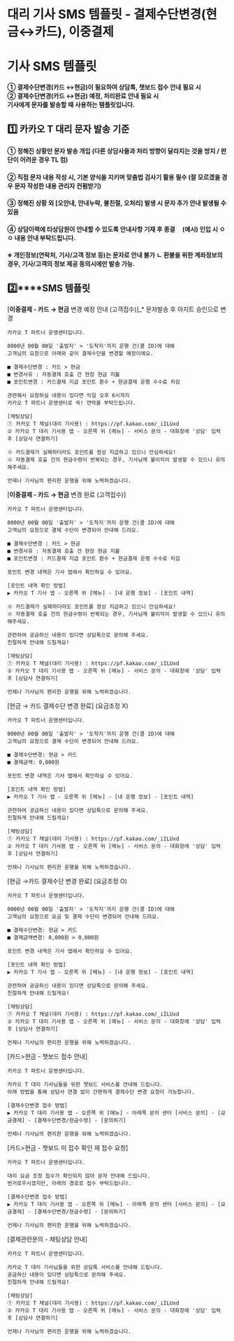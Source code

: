 # 대리 기사 SMS 템플릿 - 결제수단변경(현금↔카드), 이중결제

**기사 SMS 템플릿**
==============

**① 결제수단변경(카드 ↔현금)이 필요하여 상담톡, 챗보드 접수 안내 필요 시  
② 결제수단변경(카드 ↔현금) 예정, 처리완료 안내 필요 시  
기사에게 문자를 발송할 때 사용하는 템플릿입니다.**

**1️⃣ 카카오 T 대리 문자 발송 기준**
-------------------------

#### **① 정해진 상황만 문자 발송 개입 (다른 상담사들과 처리 방향이 달라지는 것을 방지 / 판단이 어려운 경우 TL 컴)**

#### **② 직접 문자 내용 작성 시, 기본 양식을 지키며 맞춤법 검사기 활용 필수 (잘 모르겠을 경우 문자 작성한 내용 관리자 컨펌받기)**

#### **③ 정해진 상황 외 [오안내, 안내누락, 불친절, 오처리] 발생 시 문자 추가 안내 발생될 수 있음**

#### **④ 상담이력에 타상담원이 안내할 수 있도록 안내사항 기재 후 종결     (예시) 인입 시 ㅇㅇ 내용 안내 부탁드립니다.**

#### **※ 개인정보(연락처, 기사/고객 정보 등)는 문자로 안내 불가 ㄴ 환불을 위한 계좌정보의 경우, 기사/고객의 정보 제공 동의시에만 발송 가능.**

**2️⃣****SMS 템플릿**
------------------

[**이중결제 - 카드 → 현금** 변경 예정 안내 (고객접수)]\_\* 문자발송 후 아지트 승인으로 변경

```
카카오 T 파트너 운영센터입니다.  
  
0000년 00월 00일 '출발지' > '도착지'까지 운행 건(콜 ID)에 대해  
고객님의 요청으로 아래와 같이 결제수단을 변경할 예정이에요.  
  
■ 결제수단변경 : 카드 > 현금  
■ 변경사유 : 자동결제 호출 건 현장 현금 지불  
■ 포인트변경 : 카드결제 지급 포인트 환수 + 현금결제 운행 수수료 차감  
  
관련해서 요청하실 내용이 있다면 익일 오후 6시까지  
카카오 T 파트너 운영센터로 꼭! 연락을 부탁드립니다.  
  
[채팅상담]  
① 카카오 T 채널(대리 기사용) : https://pf.kakao.com/_iILUxd  
② 카카오 T 대리 기사용 앱 - 오른쪽 위 [메뉴] - 서비스 문의 - 대화창에 '상담' 입력 후 [상담사 연결하기]  
  
※ 카드결제가 실패하더라도 포인트를 정상 지급하고 있으니 안심하세요!  
※ 자동결제 호출 건의 현금수령이 반복되는 경우, 기사님께 불이익이 발생할 수 있으니 유의해주세요.  
  
언제나 기사님의 편리한 운행을 위해 노력하겠습니다.
```

[**이중결제 - 카드 → 현금** 변경 완료 (고객접수)]

```
카카오 T 파트너 운영센터입니다.  
  
0000년 00월 00일 '출발지' > '도착지'까지 운행 건(콜 ID)에 대해  
고객님의 요청으로 결제 수단이 변경되어 안내해 드려요.  
  
■ 결제수단변경 : 카드 > 현금  
■ 변경사유 : 자동결제 호출 건 현장 현금 지불  
■ 포인트변경 : 카드결제 지급 포인트 환수 + 현금결제 운행 수수료 차감  
  
포인트 변경 내역은 기사 앱에서 확인하실 수 있어요.  
  
[포인트 내역 확인 방법]  
▶ 카카오 T 기사 앱 - 오른쪽 위 [메뉴] - [내 운행 정보] - [포인트 내역]  
  
※ 카드결제가 실패하더라도 포인트를 정상 지급하고 있으니 안심하세요!  
※ 자동결제 호출 건의 현금수령이 반복되는 경우, 기사님께 불이익이 발생할 수 있으니 유의해주세요.  
  
관련하여 궁금하신 내용이 있다면 상담톡으로 문의해 주세요.  
친절하게 안내해 드릴게요!  
  
[채팅상담]  
① 카카오 T 채널(대리 기사용) : https://pf.kakao.com/_iILUxd  
② 카카오 T 대리 기사용 앱 - 오른쪽 위 [메뉴] - 서비스 문의 - 대화창에 '상담' 입력 후 [상담사 연결하기]  
  
언제나 기사님의 편리한 운행을 위해 노력하겠습니다.
```

[현금 → 카드 결제수단 변경 완료] (요금조정 X)

```
카카오 T 파트너 운영센터입니다.  
  
0000년 00월 00일 '출발지' > '도착지'까지 운행 건(콜 ID)에 대해  
고객님의 요청으로 결제 수단이 변경되어 안내해 드려요.  
  
■ 결제수단변경: 현금 > 카드  
■ 결제금액: 0,000원  
  
포인트 변경 내역은 기사 앱에서 확인하실 수 있어요.  
  
[포인트 내역 확인 방법]  
▶ 카카오 T 기사 앱 - 오른쪽 위 [메뉴] - [내 운행 정보] - [포인트 내역]  
  
관련하여 궁금하신 내용이 있다면 상담톡으로 문의해 주세요.  
친절하게 안내해 드릴게요!  
  
[채팅상담]  
① 카카오 T 채널(대리 기사용) : https://pf.kakao.com/_iILUxd  
② 카카오 T 대리 기사용 앱 - 오른쪽 위 [메뉴] - 서비스 문의 - 대화창에 '상담' 입력 후 [상담사 연결하기]  
  
언제나 기사님의 편리한 운행을 위해 노력하겠습니다.
```

[현금 →카드 결제수단 변경 완료] (요금조정 O)

```
카카오 T 파트너 운영센터입니다.  
  
0000년 00월 00일 '출발지' > '도착지'까지 운행 건(콜 ID)에 대해  
고객님의 요청으로 요금 및 결제 수단이 변경되어 안내해 드려요.  
  
■ 결제수단변경: 현금 > 카드  
■ 결제금액변경: 0,000원 > 0,000원  
  
포인트 변경 내역은 기사 앱에서 확인하실 수 있어요.  
  
[포인트 내역 확인 방법]  
▶ 카카오 T 기사 앱 - 오른쪽 위 [메뉴] - [내 운행 정보] - [포인트 내역]  
  
관련하여 궁금하신 내용이 있다면 상담톡으로 문의해 주세요.  
친절하게 안내해 드릴게요!  
  
[채팅상담]  
① 카카오 T 채널(대리 기사용) : https://pf.kakao.com/_iILUxd  
② 카카오 T 대리 기사용 앱 - 오른쪽 위 [메뉴] - 서비스 문의 - 대화창에 '상담' 입력 후 [상담사 연결하기]  
  
언제나 기사님의 편리한 운행을 위해 노력하겠습니다.
```

[카드>현금 - 챗보드 접수 안내]

```
카카오 T 파트너 운영센터입니다.  
  
카카오 T 대리 기사님들을 위한 챗보드 서비스를 안내해 드립니다.  
아래 방법을 통해 상담사 연결 없이 간편하게 결제수단 변경 요청이 가능합니다.  
  
[결제수단변경 접수 방법]  
▶ 카카오 T 대리 기사용 앱 - 오른쪽 위 [메뉴] - 아래쪽 문의 센터 [서비스 문의] - [요금결제] - [결제수단변경/현금수령] - [문의하기]  
  
언제나 기사님의 편리한 운행을 위해 노력하겠습니다.
```

[카드>현금 - 챗보드 미 접수 확인 재 접수 요청]

```
카카오 T 파트너 운영센터입니다.  
  
대리 요금 조정 접수가 확인되지 않아 문자 안내해 드립니다.   
번거로우시겠지만, 아래의 경로로 접수 부탁드립니다.  
  
[결제수단변경 접수 방법]  
▶ 카카오 T 대리 기사용 앱 - 오른쪽 위 [메뉴] - 아래쪽 문의 센터 [서비스 문의] - [요금결제] - [결제수단변경/현금수령] - [문의하기]  
  
언제나 기사님의 편리한 운행을 위해 노력하겠습니다.
```

[결제관련문의 - 채팅상담 안내]

```
카카오 T 파트너 운영센터입니다.  
  
카카오 T 대리 기사님들을 위한 상담톡 서비스를 안내해 드립니다.  
궁금하신 내용이 있다면 상담톡으로 문의해 주세요.  
친절하게 안내해 드릴게요!  
  
[채팅상담]   
① 카카오 T 채널(대리 기사용) : https://pf.kakao.com/_iILUxd  
② 카카오 T 대리 기사용 앱 - 오른쪽 위 [메뉴] - 서비스 문의 - 대화창에 '상담' 입력 후 [상담사 연결하기]  
  
언제나 기사님의 편리한 운행을 위해 노력하겠습니다.
```